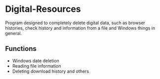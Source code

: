 # Digital-Resources
Program designed to completely delete digital data, such as browser histories, check history and information from a file and Windows things in general.

## Functions
- Windows date deletion
- Reading file information
- Deleting download history and others

## 
